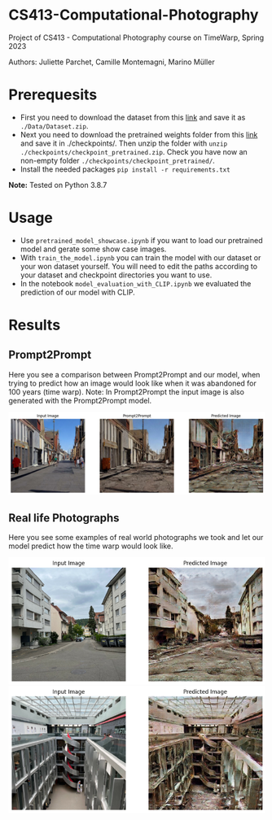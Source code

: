 # CS413-Computational-Photography
Project of CS413 - Computational Photography course on TimeWarp, Spring 2023

Authors: Juliette Parchet, Camille Montemagni, Marino Müller

# Prerequesits
- First you need to download the dataset from this [link](https://drive.google.com/uc?export=download&id=1oS67xo1ti2JCGPZAq9G7M213-i1VxO6I) and save it as `./Data/Dataset.zip`. 
- Next you need to download the pretrained weights folder from this [link](https://drive.google.com/uc?export=download&id=1z4NKPolPDfeEI3njuIFvbDQvMIQk9Nhl) and save it in ./checkpoints/. Then unzip the folder with `unzip ./checkpoints/checkpoint_pretrained.zip`. Check you have now an non-empty folder `./checkpoints/checkpoint_pretrained/`.
- Install the needed packages `pip install -r requirements.txt`

**Note:** Tested on Python 3.8.7

# Usage

- Use `pretrained_model_showcase.ipynb` if you want to load our pretrained model and gerate some show case images.
- With `train_the_model.ipynb` you can train the model with our dataset or your won dataset yourself. You will need to edit the paths according to your dataset and checkpoint directories you want to use.
- In the notebook `model_evaluation_with_CLIP.ipynb` we evaluated the prediction of our model with CLIP.

# Results

## Prompt2Prompt
Here you see a comparison between Prompt2Prompt and our model, when trying to predict how an image would look like when it was abandoned for 100 years (time warp).
Note: In Prompt2Prompt the input image is also generated with the Prompt2Prompt model. 

![Prompt2Prompt](Data/Results/street10.png)

## Real life Photographs
Here you see some examples of real world photographs we took and let our model predict how the time warp would look like.

![street](Data/Results/real_life2.png)
![inside building](Data/Results/BC.png)
